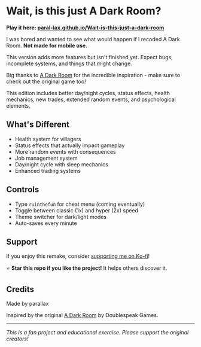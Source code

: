 # Wait, is this just A Dark Room?

**Play it here: [paral-lax.github.io/Wait-is-this-just-a-dark-room](https://paral-lax.github.io/Wait-is-this-just-a-dark-room/)**

I was bored and wanted to see what would happen if I recoded A Dark Room. **Not made for mobile use.**

This version adds more features but isn't finished yet. Expect bugs, incomplete systems, and things that might change.

Big thanks to [A Dark Room](https://adarkroom.doublespeakgames.com/) for the incredible inspiration - make sure to check out the original game too!

This edition includes better day/night cycles, status effects, health mechanics, new trades, extended random events, and psychological elements.

## What's Different

- Health system for villagers
- Status effects that actually impact gameplay  
- More random events with consequences
- Job management system
- Day/night cycle with sleep mechanics
- Enhanced trading systems

## Controls

- Type `ruinthefun` for cheat menu (coming eventually)
- Toggle between classic (1x) and hyper (2x) speed
- Theme switcher for dark/light modes
- Auto-saves every minute

## Support

If you enjoy this remake, consider [supporting me on Ko-fi](https://ko-fi.com/para11ax)!

⭐ **Star this repo if you like the project!** It helps others discover it.

## Credits

Made by parallax

Inspired by the original [A Dark Room](https://adarkroom.doublespeakgames.com/) by Doublespeak Games.

---

*This is a fan project and educational exercise. Please support the original creators!*

